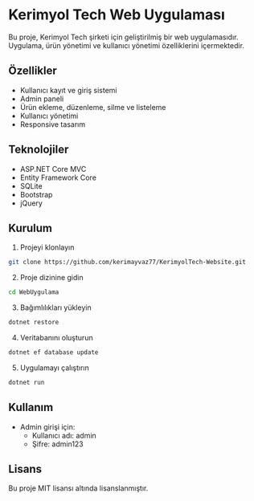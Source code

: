# Kerimyol Tech Web Uygulaması

Bu proje, Kerimyol Tech şirketi için geliştirilmiş bir web uygulamasıdır. Uygulama, ürün yönetimi ve kullanıcı yönetimi özelliklerini içermektedir.

## Özellikler

- Kullanıcı kayıt ve giriş sistemi
- Admin paneli
- Ürün ekleme, düzenleme, silme ve listeleme
- Kullanıcı yönetimi
- Responsive tasarım

## Teknolojiler

- ASP.NET Core MVC
- Entity Framework Core
- SQLite
- Bootstrap
- jQuery

## Kurulum

1. Projeyi klonlayın
```bash
git clone https://github.com/kerimayvaz77/KerimyolTech-Website.git
```

2. Proje dizinine gidin
```bash
cd WebUygulama
```

3. Bağımlılıkları yükleyin
```bash
dotnet restore
```

4. Veritabanını oluşturun
```bash
dotnet ef database update
```

5. Uygulamayı çalıştırın
```bash
dotnet run
```

## Kullanım

- Admin girişi için:
  - Kullanıcı adı: admin
  - Şifre: admin123

## Lisans

Bu proje MIT lisansı altında lisanslanmıştır. 